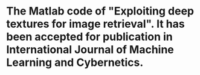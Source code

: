 # The Matlab code of "Exploiting deep textures for image retrieval". It has been accepted for publication in International Journal of Machine Learning and Cybernetics.
